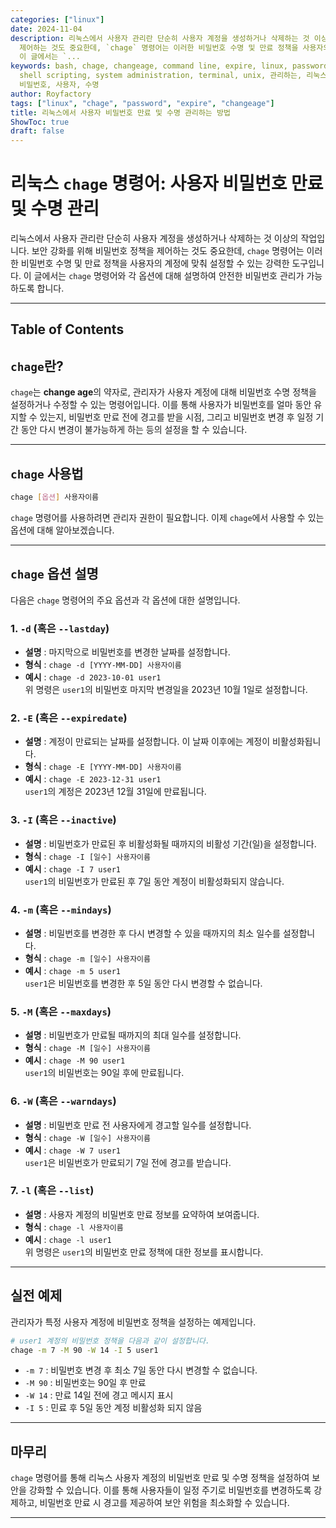 ```yaml
---
categories: ["linux"]
date: 2024-11-04
description: 리눅스에서 사용자 관리란 단순히 사용자 계정을 생성하거나 삭제하는 것 이상의 작업입니다. 보안 강화를 위해 비밀번호 정책을
  제어하는 것도 중요한데, `chage` 명령어는 이러한 비밀번호 수명 및 만료 정책을 사용자의 계정에 맞춰 설정할 수 있는 강력한 도구입니다.
  이 글에서는 `...
keywords: bash, chage, changeage, command line, expire, linux, password, server management,
  shell scripting, system administration, terminal, unix, 관리하는, 리눅스에서, 만료, 및, 방법,
  비밀번호, 사용자, 수명
author: Royfactory
tags: ["linux", "chage", "password", "expire", "changeage"]
title: 리눅스에서 사용자 비밀번호 만료 및 수명 관리하는 방법
ShowToc: true
draft: false
---
```

# 리눅스 `chage` 명령어: 사용자 비밀번호 만료 및 수명 관리

리눅스에서 사용자 관리란 단순히 사용자 계정을 생성하거나 삭제하는 것 이상의 작업입니다. 보안 강화를 위해 비밀번호 정책을 제어하는 것도 중요한데, `chage` 명령어는 이러한 비밀번호 수명 및 만료 정책을 사용자의 계정에 맞춰 설정할 수 있는 강력한 도구입니다. 이 글에서는 `chage` 명령어와 각 옵션에 대해 설명하여 안전한 비밀번호 관리가 가능하도록 합니다.

---
## Table of Contents

## `chage`란?

`chage`는 **change age**의 약자로, 관리자가 사용자 계정에 대해 비밀번호 수명 정책을 설정하거나 수정할 수 있는 명령어입니다. 이를 통해 사용자가 비밀번호를 얼마 동안 유지할 수 있는지, 비밀번호 만료 전에 경고를 받을 시점, 그리고 비밀번호 변경 후 일정 기간 동안 다시 변경이 불가능하게 하는 등의 설정을 할 수 있습니다.

---

## `chage` 사용법

```bash
chage [옵션] 사용자이름
```

`chage` 명령어를 사용하려면 관리자 권한이 필요합니다. 이제 `chage`에서 사용할 수 있는 옵션에 대해 알아보겠습니다.

---

## `chage` 옵션 설명

다음은 `chage` 명령어의 주요 옵션과 각 옵션에 대한 설명입니다.

### 1. `-d` (혹은 `--lastday`)
- **설명** : 마지막으로 비밀번호를 변경한 날짜를 설정합니다.
- **형식** : `chage -d [YYYY-MM-DD] 사용자이름`
- **예시** : `chage -d 2023-10-01 user1`
<br>위 명령은 `user1`의 비밀번호 마지막 변경일을 2023년 10월 1일로 설정합니다.

### 2. `-E` (혹은 `--expiredate`)
- **설명** : 계정이 만료되는 날짜를 설정합니다. 이 날짜 이후에는 계정이 비활성화됩니다.
- **형식** : `chage -E [YYYY-MM-DD] 사용자이름`
- **예시** : `chage -E 2023-12-31 user1`
<br>`user1`의 계정은 2023년 12월 31일에 만료됩니다.

### 3. `-I` (혹은 `--inactive`)
- **설명** : 비밀번호가 만료된 후 비활성화될 때까지의 비활성 기간(일)을 설정합니다.
- **형식** : `chage -I [일수] 사용자이름`
- **예시** : `chage -I 7 user1`
<br>`user1`의 비밀번호가 만료된 후 7일 동안 계정이 비활성화되지 않습니다.

### 4. `-m` (혹은 `--mindays`)
- **설명** : 비밀번호를 변경한 후 다시 변경할 수 있을 때까지의 최소 일수를 설정합니다.
- **형식** : `chage -m [일수] 사용자이름`
- **예시** : `chage -m 5 user1`
<br>`user1`은 비밀번호를 변경한 후 5일 동안 다시 변경할 수 없습니다.

### 5. `-M` (혹은 `--maxdays`)
- **설명** : 비밀번호가 만료될 때까지의 최대 일수를 설정합니다.
- **형식** : `chage -M [일수] 사용자이름`
- **예시** : `chage -M 90 user1`
<br>`user1`의 비밀번호는 90일 후에 만료됩니다.

### 6. `-W` (혹은 `--warndays`)
- **설명** : 비밀번호 만료 전 사용자에게 경고할 일수를 설정합니다.
- **형식** : `chage -W [일수] 사용자이름`
- **예시** : `chage -W 7 user1`
<br>`user1`은 비밀번호가 만료되기 7일 전에 경고를 받습니다.

### 7. `-l` (혹은 `--list`)
- **설명** : 사용자 계정의 비밀번호 만료 정보를 요약하여 보여줍니다.
- **형식** : `chage -l 사용자이름`
- **예시** : `chage -l user1`
<br>위 명령은 `user1`의 비밀번호 만료 정책에 대한 정보를 표시합니다.

---

## 실전 예제

관리자가 특정 사용자 계정에 비밀번호 정책을 설정하는 예제입니다.

```bash
# user1 계정의 비밀번호 정책을 다음과 같이 설정합니다.
chage -m 7 -M 90 -W 14 -I 5 user1
```
- `-m 7` : 비밀번호 변경 후 최소 7일 동안 다시 변경할 수 없습니다.
- `-M 90` : 비밀번호는 90일 후 만료
- `-W 14` : 만료 14일 전에 경고 메시지 표시
- `-I 5` : 민료 후 5일 동안 계정 비활성화 되지 않음

---

## 마무리

`chage` 명령어를 통해 리눅스 사용자 계정의 비밀번호 만료 및 수명 정책을 설정하여 보안을 강화할 수 있습니다. 이를 통해 사용자들이 일정 주기로 비밀번호를 변경하도록 강제하고, 비밀번호 만료 시 경고를 제공하여 보안 위험을 최소화할 수 있습니다.

---